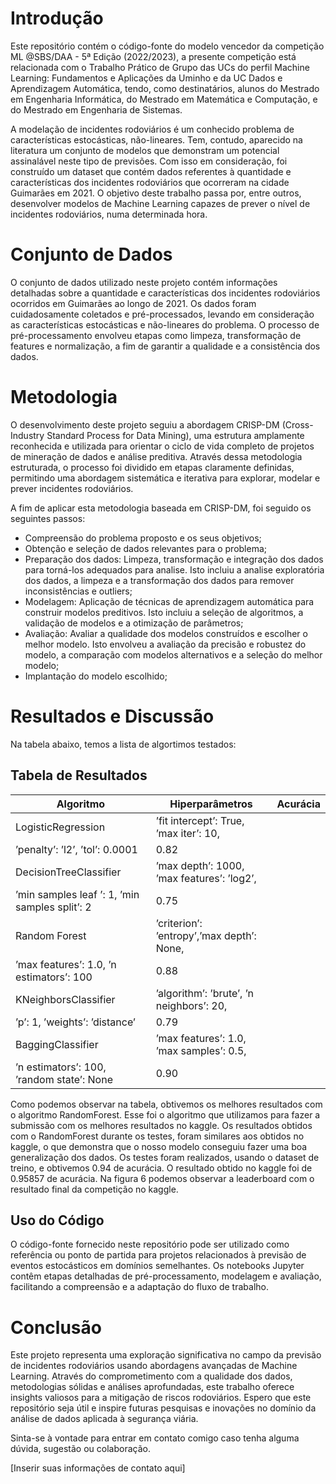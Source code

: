 # Introdução

Este repositório contém o código-fonte do modelo vencedor da competição ML @SBS/DAA - 5ª Edição (2022/2023), a presente competição está relacionada com o Trabalho Prático de Grupo das UCs do perfil Machine Learning: Fundamentos e Aplicações da Uminho e da UC Dados e Aprendizagem Automática, tendo, como destinatários, alunos do Mestrado em Engenharia Informática, do Mestrado em Matemática e Computação, e do Mestrado em Engenharia de Sistemas. 

A modelação de incidentes rodoviários é um conhecido problema de características estocásticas, não-lineares. Tem, contudo, aparecido na literatura um conjunto de modelos que demonstram um potencial assinalável neste tipo de previsões. Com isso em consideração, foi construído um dataset que contém dados referentes à quantidade e características dos incidentes rodoviários que ocorreram na cidade Guimarães em 2021. O objetivo deste trabalho passa por, entre outros, desenvolver
modelos de Machine Learning capazes de prever o nível de incidentes rodoviários, numa determinada hora.

# Conjunto de Dados

O conjunto de dados utilizado neste projeto contém informações detalhadas sobre a quantidade e características dos incidentes rodoviários ocorridos em Guimarães ao longo de 2021. Os dados foram cuidadosamente coletados e pré-processados, levando em consideração as características estocásticas e não-lineares do problema. O processo de pré-processamento envolveu etapas como limpeza, transformação de features e normalização, a fim de garantir a qualidade e a consistência dos dados.

# Metodologia

O desenvolvimento deste projeto seguiu a abordagem CRISP-DM (Cross-Industry Standard Process for Data Mining), uma estrutura amplamente reconhecida e utilizada para orientar o ciclo de vida completo de projetos de mineração de dados e análise preditiva. Através dessa metodologia estruturada, o processo foi dividido em etapas claramente definidas, permitindo uma abordagem sistemática e iterativa para explorar, modelar e prever incidentes rodoviários.

A fim de aplicar esta metodologia baseada em CRISP-DM, foi seguido os
seguintes passos:
* Compreensão do problema proposto e os seus objetivos;
* Obtenção e seleção de dados relevantes para o problema;
* Preparação dos dados: Limpeza, transformação e integração dos dados
para torná-los adequados para analise. Isto incluiu a analise exploratória
dos dados, a limpeza e a transformação dos dados para remover inconsistências e outliers;
* Modelagem: Aplicação de técnicas de aprendizagem automática para construir modelos preditivos. Isto incluiu a seleção de algoritmos, a validação
de modelos e a otimização de parâmetros;
* Avaliação: Avaliar a qualidade dos modelos construídos e escolher o melhor modelo. Isto envolveu a avaliação da precisão e robustez do modelo,
a comparação com modelos alternativos e a seleção do melhor modelo;
* Implantação do modelo escolhido;


# Resultados e Discussão

Na tabela abaixo, temos a lista de algortimos testados:

## Tabela de Resultados

| Algoritmo          | Hiperparâmetros                   | Acurácia     |
|--------------------|-----------------------------------|--------------|
| LogisticRegression | ’fit intercept’: True, ’max iter’: 10,
’penalty’: ’l2’, ’tol’: 0.0001                    | 0.82         |
|  DecisionTreeClassifier | ’max depth’: 1000, ’max features’: ’log2’,
’min samples leaf ’: 1, ’min samples split’: 2            | 0.75         |
| Random Forest      | ’criterion’: ’entropy’,’max depth’: None,
’max features’: 1.0, ’n estimators’: 100    | 0.88         |
| KNeighborsClassifier                | ’algorithm’: ’brute’, ’n neighbors’: 20,
’p’: 1, ’weights’: ’distance’               | 0.79         |
| BaggingClassifier      | ’max features’: 1.0, ’max samples’: 0.5,
’n estimators’: 100, ’random state’: None | 0.90         |

Como podemos observar na tabela, obtivemos os melhores resultados com o algoritmo RandomForest. Esse foi o algoritmo que utilizamos para fazer a submissão com os melhores resultados no kaggle. Os resultados obtidos com o RandomForest durante os testes, foram similares aos obtidos no kaggle, o que demonstra que o nosso modelo conseguiu fazer uma boa generalização dos dados. Os testes foram realizados, usando o dataset de treino, e obtivemos 0.94 de acurácia. O resultado obtido no kaggle foi de 0.95857 de acurácia. Na figura 6 podemos observar a leaderboard com o resultado final da competição no kaggle.

## Uso do Código

O código-fonte fornecido neste repositório pode ser utilizado como referência ou ponto de partida para projetos relacionados à previsão de eventos estocásticos em domínios semelhantes. Os notebooks Jupyter contêm etapas detalhadas de pré-processamento, modelagem e avaliação, facilitando a compreensão e a adaptação do fluxo de trabalho.

# Conclusão

Este projeto representa uma exploração significativa no campo da previsão de incidentes rodoviários usando abordagens avançadas de Machine Learning. Através do comprometimento com a qualidade dos dados, metodologias sólidas e análises aprofundadas, este trabalho oferece insights valiosos para a mitigação de riscos rodoviários. Espero que este repositório seja útil e inspire futuras pesquisas e inovações no domínio da análise de dados aplicada à segurança viária.

Sinta-se à vontade para entrar em contato comigo caso tenha alguma dúvida, sugestão ou colaboração.

[Inserir suas informações de contato aqui]

